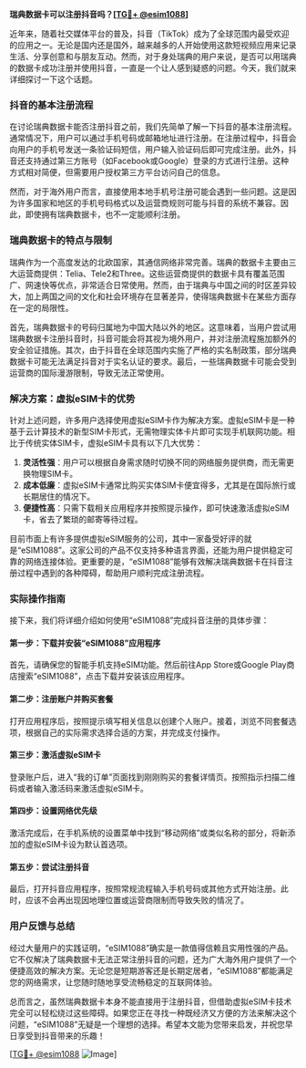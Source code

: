 **瑞典数据卡可以注册抖音吗？[[TG💪+ @esim1088](https://t.me/s/esim1088)]**

近年来，随着社交媒体平台的普及，抖音（TikTok）成为了全球范围内最受欢迎的应用之一。无论是国内还是国外，越来越多的人开始使用这款短视频应用来记录生活、分享创意和与朋友互动。然而，对于身处瑞典的用户来说，是否可以用瑞典的数据卡成功注册并使用抖音，一直是一个让人感到疑惑的问题。今天，我们就来详细探讨一下这个话题。

### 抖音的基本注册流程

在讨论瑞典数据卡能否注册抖音之前，我们先简单了解一下抖音的基本注册流程。通常情况下，用户可以通过手机号码或邮箱地址进行注册。在注册过程中，抖音会向用户的手机号发送一条验证码短信，用户输入验证码后即可完成注册。此外，抖音还支持通过第三方账号（如Facebook或Google）登录的方式进行注册。这种方式相对简便，但需要用户授权第三方平台访问自己的信息。

然而，对于海外用户而言，直接使用本地手机号注册可能会遇到一些问题。这是因为许多国家和地区的手机号码格式以及运营商规则可能与抖音的系统不兼容。因此，即使拥有瑞典数据卡，也不一定能顺利注册。

### 瑞典数据卡的特点与限制

瑞典作为一个高度发达的北欧国家，其通信网络非常完善。瑞典的数据卡主要由三大运营商提供：Telia、Tele2和Three。这些运营商提供的数据卡具有覆盖范围广、网速快等优点，非常适合日常使用。然而，由于瑞典与中国之间的时区差异较大，加上两国之间的文化和社会环境存在显著差异，使得瑞典数据卡在某些方面存在一定的局限性。

首先，瑞典数据卡的号码归属地为中国大陆以外的地区。这意味着，当用户尝试用瑞典数据卡注册抖音时，抖音可能会将其视为境外用户，并对注册流程施加额外的安全验证措施。其次，由于抖音在全球范围内实施了严格的实名制政策，部分瑞典数据卡可能无法满足抖音对于实名认证的要求。最后，一些瑞典数据卡可能会受到运营商的国际漫游限制，导致无法正常使用。

### 解决方案：虚拟eSIM卡的优势

针对上述问题，许多用户选择使用虚拟eSIM卡作为解决方案。虚拟eSIM卡是一种基于云计算技术的新型SIM卡形式，无需物理实体卡片即可实现手机联网功能。相比于传统实体SIM卡，虚拟eSIM卡具有以下几大优势：

1. **灵活性强**：用户可以根据自身需求随时切换不同的网络服务提供商，而无需更换物理SIM卡。
2. **成本低廉**：虚拟eSIM卡通常比购买实体SIM卡便宜得多，尤其是在国际旅行或长期居住的情况下。
3. **便捷性高**：只需下载相关应用程序并按照提示操作，即可快速激活虚拟eSIM卡，省去了繁琐的邮寄等待过程。

目前市面上有许多提供虚拟eSIM服务的公司，其中一家备受好评的就是“eSIM1088”。这家公司的产品不仅支持多种语言界面，还能为用户提供稳定可靠的网络连接体验。更重要的是，“eSIM1088”能够有效解决瑞典数据卡在抖音注册过程中遇到的各种障碍，帮助用户顺利完成注册流程。

### 实际操作指南

接下来，我们将详细介绍如何使用“eSIM1088”完成抖音注册的具体步骤：

#### 第一步：下载并安装“eSIM1088”应用程序
首先，请确保您的智能手机支持eSIM功能。然后前往App Store或Google Play商店搜索“eSIM1088”，点击下载并安装该应用程序。

#### 第二步：注册账户并购买套餐
打开应用程序后，按照提示填写相关信息以创建个人账户。接着，浏览不同套餐选项，根据自己的实际需求选择合适的方案，并完成支付操作。

#### 第三步：激活虚拟eSIM卡
登录账户后，进入“我的订单”页面找到刚刚购买的套餐详情页。按照指示扫描二维码或者输入激活码来激活虚拟eSIM卡。

#### 第四步：设置网络优先级
激活完成后，在手机系统的设置菜单中找到“移动网络”或类似名称的部分，将新添加的虚拟eSIM卡设为默认首选项。

#### 第五步：尝试注册抖音
最后，打开抖音应用程序，按照常规流程输入手机号码或其他方式开始注册。此时，应该不会再出现因地理位置或运营商限制而导致失败的情况了。

### 用户反馈与总结

经过大量用户的实践证明，“eSIM1088”确实是一款值得信赖且实用性强的产品。它不仅解决了瑞典数据卡无法正常注册抖音的问题，还为广大海外用户提供了一个便捷高效的解决方案。无论您是短期游客还是长期定居者，“eSIM1088”都能满足您的网络需求，让您随时随地享受流畅稳定的互联网体验。

总而言之，虽然瑞典数据卡本身不能直接用于注册抖音，但借助虚拟eSIM卡技术完全可以轻松绕过这些障碍。如果您正在寻找一种既经济又方便的方法来解决这个问题，“eSIM1088”无疑是一个理想的选择。希望本文能为您带来启发，并祝您早日享受到抖音带来的乐趣！

[[TG💪+ @esim1088](https://t.me/s/esim1088) ![Image](https://i.postimg.cc/4NQfJmqS/Snipaste-2025-05-13-00-14-12.png)]